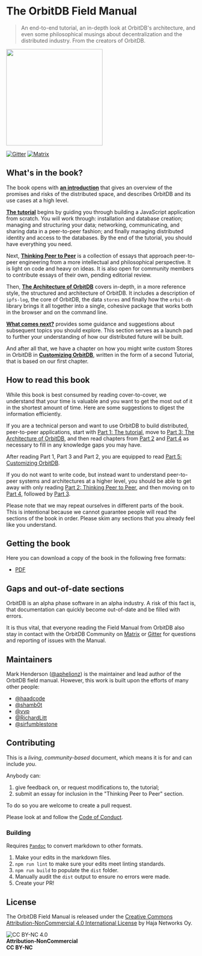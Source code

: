# The OrbitDB Field Manual

> An end-to-end tutorial, an in-depth look at OrbitDB's architecture, and even some philosophical musings about decentralization and the distributed industry. From the creators of OrbitDB.

<p align="left">
  <img src="images/orbit_db_logo_color.jpg" width="256" />
</p>

[![Gitter](https://img.shields.io/gitter/room/nwjs/nw.js.svg)](https://gitter.im/orbitdb/Lobby) [![Matrix](https://img.shields.io/badge/matrix-%23orbitdb%3Apermaweb.io-blue.svg)](https://riot.permaweb.io/#/room/#orbitdb:permaweb.io)

## What's in the book?

The book opens with **[an introduction](./00_Introduction)** that gives an overview of the promises and risks of the distributed space, and describes OrbitDB and its use cases at a high level.

**[The tutorial](./01_Tutorial/00_Introduction.md)** begins by guiding you through building a JavaScript application from scratch. You will work through: installation and database creation; managing and structuring your data; networking, communicating, and sharing data in a peer-to-peer fashion; and finally managing distributed identity and access to the databases. By the end of the tutorial, you should have everything you need.

Next, **[Thinking Peer to Peer](./02_Thinking_Peer_to_Peer)** is a collection of essays that approach peer-to-peer engineering from a more intellectual and philosophical perspective. It is light on code and heavy on ideas. It is also open for community members to contribute essays of their own, pending editorial review.

Then, **[The Architecture of OrbitDB](./03_The_Architecture_of_OrbitDB)** covers in-depth, in a more reference style, the  structured and architecture of OrbitDB. It includes a description of `ipfs-log`, the core of OrbitDB, the data `stores` and finally how the `orbit-db` library brings it all together into a single, cohesive package that works both in the browser and on the command line.

**[What comes next?](./04_What_Next)** provides some guidance and suggestions about subsequent topics you should explore. This section serves as a launch pad to further your understanding of how our distributed future will be built.

And after all that, we have a chapter on
how you might write custom Stores in OrbitDB
in **[Customizing OrbitDB](./05_Customizing_OrbitDB/00_Introduction.md)**, written in the form
of a second Tutorial, that is based on our
first chapter.

## How to read this book

While this book is best consumed by reading cover-to-cover, we understand that your time is valuable and you want to get the most out of it in the shortest amount of time. Here are some suggestions to digest the information efficiently.

If you are a technical person and want to use OrbitDB to build distributed, peer-to-peer applications, start with [Part 1: The tutorial](./01_Tutorial/00_Introduction.md), move to [Part 3: The Architecture of OrbitDB](./03_The_Architecture_of_OrbitDB), and then read chapters from [Part 2](./02_Thinking_Peer_to_Peer) and [Part 4](./04_What_Next) as necessary to fill in any knowledge gaps you may have.

After reading Part 1, Part 3 and Part 2, you
are equipped to read [Part 5: Customizing OrbitDB](./05_Customizing_OrbitDB/00_Introduction.md).

If you do not want to write code, but instead want to understand peer-to-peer systems and architectures at a higher level, you should be able to get away with only reading [Part 2: Thinking Peer to Peer](./02_Thinking_Peer_to_Peer), and then moving on to [Part 4](./04_What_Next), followed by [Part 3](./03_The_Architecture_of_OrbitDB).

Please note that we may repeat ourselves in different parts of the book. This is intentional because we cannot guarantee people will read the sections of the book in order. Please skim any sections that you already feel like you understand.

## Getting the book

Here you can download a copy of the book in the following free formats:

- [PDF](./dist/Book.pdf)

## Gaps and out-of-date sections
OrbitDB is an alpha phase software in an
alpha industry.
A risk of this fact is, that
documentation can quickly become
out-of-date and be filled with errors.

It is thus vital, that everyone reading
the Field Manual from OrbitDB also
stay in contact with the OrbitDB Community
on [Matrix](https://matrix.to/#/!HsJJxyITRbsZekFjiE:gitter.im?via=gitter.im&via=matrix.org&via=familymoyaers.com) or [Gitter](https://gitter.im/orbitdb/Lobby) for questions and reporting of issues
with the Manual.

## Maintainers

Mark Henderson ([@aphelionz](https://github.com/aphelionz)) is the maintainer and lead author of the OrbitDB field manual. However, this work is built upon the efforts of many other people:

- [@haadcode](https://github.com/haadcode)
- [@shamb0t](https://github.com/shamb0t)
- [@vvp](https://github.com/vvp)
- [@RichardLitt](https://github.com/RichardLitt)
- [@sirfumblestone](https://github.com/sirfumblestone)

## Contributing

This is a _living_, _community-based_ document, which means it is for and can include _you_.

Anybody can:

1. give feedback on, or request modifications to, the tutorial;
2. submit an essay for inclusion in the "Thinking Peer to Peer" section.

To do so you are welcome to create a pull request.

Please look at and follow the [Code of Conduct](CODE_OF_CONDUCT.md).

### Building

Requires [`Pandoc`](https://pandoc.org/) to convert markdown to other formats.

1. Make your edits in the markdown files.
2. `npm run lint` to make sure your edits meet linting standards.
3. `npm run build` to populate the `dist` folder.
4. Manually audit the `dist` output to ensure no errors were made.
5. Create your PR!

## License

The OrbitDB Field Manual is released under the [Creative Commons Attribution-NonCommercial 4.0 International License](https://creativecommons.org/licenses/by-nc/4.0/) by Haja Networks Oy.

![CC BY-NC 4.0](./images/cc-by-nc.png)<br />
**Attribution-NonCommercial**<br />
**CC BY-NC**
